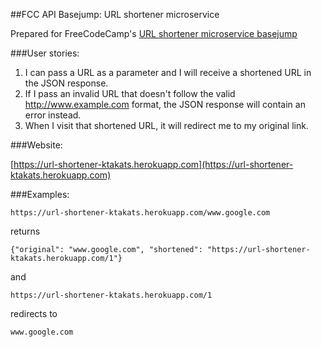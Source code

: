 ##FCC API Basejump: URL shortener microservice

Prepared for FreeCodeCamp's [URL shortener microservice basejump](http://www.freecodecamp.com/challenges/url-shortener-microservice)

###User stories:

1. I can pass a URL as a parameter and I will receive a shortened URL in the JSON response.
2. If I pass an invalid URL that doesn't follow the valid http://www.example.com format, the JSON response will contain an error instead.
3. When I visit that shortened URL, it will redirect me to my original link.

###Website:

[https://url-shortener-ktakats.herokuapp.com](https://url-shortener-ktakats.herokuapp.com)

###Examples:

`https://url-shortener-ktakats.herokuapp.com/www.google.com`
            
returns

`{"original": "www.google.com", "shortened": "https://url-shortener-ktakats.herokuapp.com/1"}`
            
and

`https://url-shortener-ktakats.herokuapp.com/1`

redirects to 

`www.google.com`